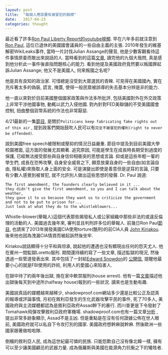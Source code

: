 ```yaml
---
layout: post
title:  "每個人應該要有被冒犯的胸襟"
date:   2017-04-23
categories: thought
---
```


最近看了許多[Ron Paul Liberty Report的youtube視頻](https://www.youtube.com/channel/UCkJ1N-7g9Q6n7KnriGit-Ig). 
早在六年多前就注意到[Ron Paul](https://en.wikipedia.org/wiki/Ron_Paul), 這位已退休的美國國會議員的一些自由主義的主張. 
2010年發生的維基解密WikiLeaks事件, 當時一片討伐Julian Assange的聲音, 他是少數客觀看待這件事情原委而敢出來說話的人. 
當時看到的這篇[文章](http://temp.rosebudmag.com/truth-squad/environment/ron-paul-wikileaks-julian-assange-iraq-war), 
讀完他的九個大哉問, 真是感到他分析此一事件後直指問題核心的能力. 
看到他提及美國政府竟然要以叛國罪起訴Julian Assange; 他又不是美國人, 何來叛國之名呢?

他是具有良知的政治家. 可惜總是沒受到大眾選民的青睞. 可見得在美國國內, 實在充斥著太多的偽裝, 謊言, 掩蓋, 
使得一般民眾被誤導的失去基本分辨是非的能力. 

他一直以來對於目前美國整個國家政策與作法多所批評, 包括美國對外在外交政策上非常干涉他國事物, 動輒以武力入侵他國. 
對內針對FED美聯儲的不受美國國會控制, 扭曲整個貨幣系統的作法也非常厭惡. 

4/21最新的一集[節目](https://www.youtube.com/watch?v=DQwW4DukHlQ), 是關於`Politicans keep fabricating fake rights out of thin air`
, 提到政客們開始鼓吹人民可以有`完全不被冒犯的權利(right to never be offended)`. 

說到美國free speech被限制或壓抑的情況日益嚴重. 節目中提及到目前美國大學校園裡面, 這方面的發展尤其顯著. 
追究原因, 可能是學生在成長時長期受到過度的保護, 已經無法接受那些與自身信仰相衝突的思想或言論. 抑或是這些年輕一輩的學生們, 
成長在恐怖攻擊, 自身安全威脅之下, 願意放棄自身的一些自由(如言論自由, 隱私權)來換取人身上面的安全. 
可是演變出即使是善意但是逆耳的言論, 只要有少數人感覺到被冒犯, 就不允許別人做出這些思想的發聲. Dr. Paul 說道:

```
The first amendment, the founders clearly believed in it ... 
they didn't give the first amendment, so you and I can talk about the weather, 
they gave it to us because they want us to criticize the government 
and not to be put to prison for... 
Just look at what they do to the whistleblowers...
```

Whistle-blower(舉報人)這個代表那些揭發私人或公家組織中那些非法的或違反倫理的活動的人. 美國過去幾年來, 審判並且判刑許多位的舉報人. 
前幾日Ron Paul[節目](https://www.youtube.com/watch?v=TGvgUl7geeM), 也請來了2013年揭發美國CIA使用torture(酷刑)的前CIA人員
[John Kiriakou](https://en.wikipedia.org/wiki/John_Kiriakou). 後來他也因為洩漏CIA情資而被起訴然後坐牢. 

Kiriakou說話顯得十分平和與坦承, 說起他的遭遇也沒有顯現出任何的怨天尤人. 他在賓州一間監獄Loretto服刑. 
期間還持續的寫了一些文章, 描述監獄的現況, 然後透過一些管道發表出來. 
其中包括了一封給[Edward Snowdon](https://en.wikipedia.org/wiki/Edward_Snowden)的
[公開信](https://shadowproof.com/2013/07/02/cia-whistleblower-john-kiriakous-open-letter-to-edward-snowden/), 
提醒他最要小心的就是FBI使用的詐術, 利用人的愛國心來陷害人.

在獄中待了約兩年後出獄, 換在家中軟禁服刑(house arrest). 他有一篇[文章](https://www.commondreams.org/views/2015/05/05/letter-loretto)描述他出獄後每天到中途所(halfway house)報到的一些狀況. 讀來也是生動有趣.

美國說真話的媒體越來越稀少, shadowproof.com網站多少還是比較公正及認真的報導或評論事情, 月初在敘利亞發生的生化武器攻擊平民的事件, 死了70多人, 
美國政府與主流媒體都認為是敘利亞政府Assad幹下的暴行. 而川普更是下令發射了Tomahawk飛彈攻擊敘利亞政府軍機場. 
shadowproof.com也有一篇文章[分析](https://shadowproof.com/2017/04/12/questioning-narrative-around-alleged-chemical-attack-syria-not-fringe/)
, 提出非常多跡象顯示, Assad不是主凶. 但是重點是在沒有任何證據公佈在世人眼前, 美國政府就可以私自下令攻打別的國家. 
美國政府想幹麻就幹麻. 然後歐洲一些國家跟著做啦啦隊. 

倒楣的敘利亞人民, 成為這世紀最可憐的民族. 只能怨歎自己沒有像北韓一樣, 擁有可以至少讓美國顧忌的武器力量. 成為俄羅斯與美國在能源角力抗衡之下的犧牲者.





